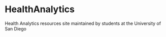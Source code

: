 # HealthAnalytics
Health Analytics resources site maintained by students at the University of San Diego
